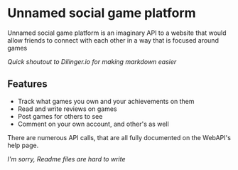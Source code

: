 # Unnamed social game platform

Unnamed social game platform is an imaginary API to a website that would allow friends to connect with each other in a way that is focused around games

*Quick shoutout to Dilinger.io for making markdown easier*

## Features

- Track what games you own and your achievements on them
- Read and write reviews on games
- Post games for others to see
- Comment on your own account, and other's as well

There are numerous API calls, that are all fully documented on the WebAPI's help page.

*I'm sorry, Readme files are hard to write*
